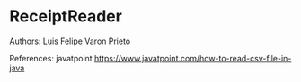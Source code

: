 # ReceiptReader

Authors: Luis Felipe Varon Prieto

References: javatpoint https://www.javatpoint.com/how-to-read-csv-file-in-java

